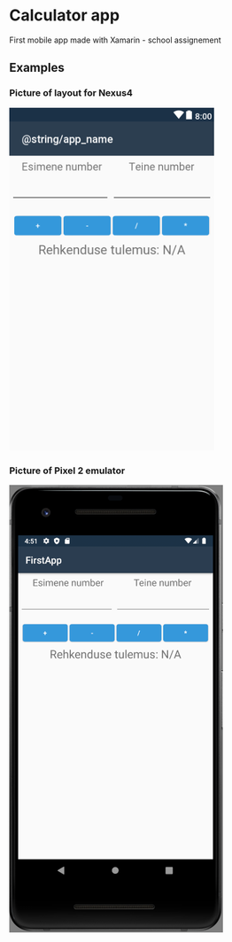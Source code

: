 # Calculator app
First mobile app made with Xamarin - school assignement

## Examples
### Picture of layout for Nexus4
![](./Example/Nexus4-Layout.png)

### Picture of Pixel 2 emulator
![](./Example/Pixel2-EmulatorPic.png)

